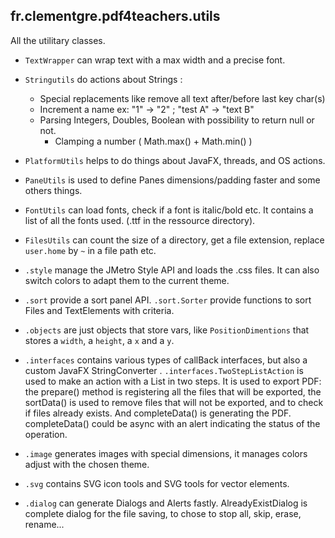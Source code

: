 ## fr.clementgre.pdf4teachers.utils

All the utilitary classes.

- ``TextWrapper`` can wrap text with a max width and a precise font.

- ``Stringutils`` do actions about Strings :
    - Special replacements like remove all text after/before last key char(s)
    - Increment a name ex: "1" -> "2" ; "test A" -> "text B"
  - Parsing Integers, Doubles, Boolean with possibility to return null or not.
    - Clamping a number ( Math.max() + Math.min() )

- ``PlatformUtils`` helps to do things about JavaFX, threads, and OS actions.

- ``PaneUtils`` is used to define Panes dimensions/padding faster and some others things.

- ``FontUtils`` can load fonts, check if a font is italic/bold etc. It contains a list of all the fonts used. (.ttf in
  the ressource directory).

- ``FilesUtils`` can count the size of a directory, get a file extension, replace `user.home` by `~` in a file path etc.

- ``.style`` manage the JMetro Style API and loads the .css files. It can also switch colors to adapt them to the
  current theme.

- ``.sort`` provide a sort panel API. `.sort.Sorter` provide functions to sort Files and TextElements with criteria.

- ``.objects`` are just objects that store vars, like `PositionDimentions` that stores a `width`, a `height`, a `x` and
  a `y`.

- ``.interfaces`` contains various types of callBack interfaces, but also a custom JavaFX StringConverter<Double>
  . ``.interfaces.TwoStepListAction`` is used to make an action with a List in two steps. It is used to export PDF: the
  prepare() method is registering all the files that will be exported, the sortData() is used to remove files that will
  not be exported, and to check if files already exists. And completeData() is generating the PDF. completeData()
  could be async with an alert indicating the status of the operation.

- ``.image`` generates images with special dimensions, it manages colors adjust with the chosen theme.

- ``.svg`` contains SVG icon tools and SVG tools for vector elements.

- ``.dialog`` can generate Dialogs and Alerts fastly. AlreadyExistDialog is complete dialog for the file saving, to
  chose to stop all, skip, erase, rename...
